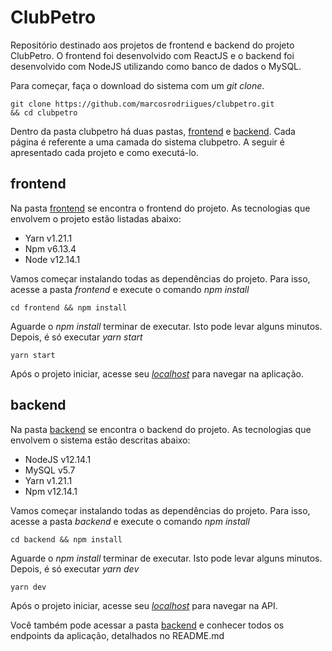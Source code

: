 # ClubPetro

Repositório destinado aos projetos de frontend e backend do projeto ClubPetro. O frontend foi desenvolvido com ReactJS e o backend foi desenvolvido com NodeJS utilizando como banco de dados o MySQL.

Para começar, faça o download do sistema com um _git clone_.
```
git clone https://github.com/marcosrodriigues/clubpetro.git
&& cd clubpetro
```
Dentro da pasta clubpetro há duas pastas, [frontend](https://github.com/marcosrodriigues/clubpetro/tree/master/frontend) e [backend](https://github.com/marcosrodriigues/clubpetro/tree/master/backend). Cada página é referente a uma camada do  sistema clubpetro.  A seguir é apresentado cada projeto e como executá-lo.

## frontend

Na pasta [frontend](https://github.com/marcosrodriigues/clubpetro/tree/master/frontend) se encontra o frontend do projeto. As tecnologias que envolvem o projeto estão listadas abaixo:
- Yarn v1.21.1
- Npm v6.13.4
- Node v12.14.1

Vamos começar instalando todas as dependências do projeto. Para isso, acesse a pasta _frontend_ e execute o comando _npm install_
 ```
cd frontend && npm install
```

Aguarde o _npm install_ terminar de executar. Isto pode levar alguns minutos. Depois, é só executar _yarn start_
```
yarn start
```
Após o projeto iniciar, acesse seu _[localhost](http://localhost:3000/)_ para navegar na aplicação.

## backend

Na pasta [backend](https://github.com/marcosrodriigues/clubpetro/tree/master/backend) se encontra o backend do projeto. As tecnologias que envolvem o sistema estão descritas abaixo:
- NodeJS v12.14.1
- MySQL v5.7
- Yarn v1.21.1
- Npm v12.14.1

Vamos começar instalando todas as dependências do projeto. Para isso, acesse a pasta _backend_ e execute o comando _npm install_
 ```
cd backend && npm install
```

Aguarde o _npm install_ terminar de executar. Isto pode levar alguns minutos. Depois, é só executar _yarn dev_
```
yarn dev
```
Após o projeto iniciar, acesse seu _[localhost](http://localhost:3000/)_ para navegar na API.

Você também pode acessar a pasta [backend](https://github.com/marcosrodriigues/clubpetro/tree/master/backend)  e conhecer todos os endpoints da aplicação, detalhados no README.md